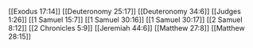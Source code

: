 [[Exodus 17:14]]
[[Deuteronomy 25:17]]
[[Deuteronomy 34:6]]
[[Judges 1:26]]
[[1 Samuel 15:7]]
[[1 Samuel 30:16]]
[[1 Samuel 30:17]]
[[2 Samuel 8:12]]
[[2 Chronicles 5:9]]
[[Jeremiah 44:6]]
[[Matthew 27:8]]
[[Matthew 28:15]]
